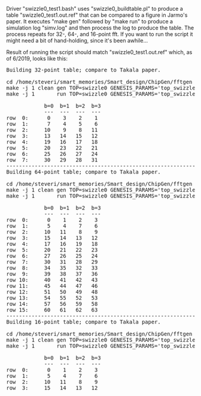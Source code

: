 Driver "swizzle0_test1.bash" uses "swizzle0_buildtable.pl" to
produce a table "swizzle0_test1.out.ref" that can be compared to a
figure in Jarmo's paper. It executes "make gen" followed by "make
  run" to produce a simulation log "simv.log" and then process the log
to produce the table. The process repeats for 32-, 64-, and 16-point
fft. If you want to run the script it might need a bit of
hand-holding, since it's been awhile...

Result of running the script should match "swizzle0_test1.out.ref"
which, as of 6/2019, looks like this:

<pre>
Building 32-point table; compare to Takala paper.

cd /home/steveri/smart_memories/Smart_design/ChipGen/fftgen
make -j 1 clean gen TOP=swizzle0 GENESIS_PARAMS='top_swizzle0.n_fft_points=32'
make -j 1       run TOP=swizzle0 GENESIS_PARAMS='top_swizzle0.n_fft_points=32'

            b=0  b=1  b=2  b=3
            ---  ---  ---  ---
row  0:      0    3    2    1
row  1:      7    4    5    6
row  2:     10    9    8   11
row  3:     13   14   15   12
row  4:     19   16   17   18
row  5:     20   23   22   21
row  6:     25   26   27   24
row  7:     30   29   28   31
------------------------------------------------------------------------------
Building 64-point table; compare to Takala paper.

cd /home/steveri/smart_memories/Smart_design/ChipGen/fftgen
make -j 1 clean gen TOP=swizzle0 GENESIS_PARAMS='top_swizzle0.n_fft_points=64'
make -j 1       run TOP=swizzle0 GENESIS_PARAMS='top_swizzle0.n_fft_points=64'

            b=0  b=1  b=2  b=3
            ---  ---  ---  ---
row  0:      0    1    2    3
row  1:      5    4    7    6
row  2:     10   11    8    9
row  3:     15   14   13   12
row  4:     17   16   19   18
row  5:     20   21   22   23
row  6:     27   26   25   24
row  7:     30   31   28   29
row  8:     34   35   32   33
row  9:     39   38   37   36
row 10:     40   41   42   43
row 11:     45   44   47   46
row 12:     51   50   49   48
row 13:     54   55   52   53
row 14:     57   56   59   58
row 15:     60   61   62   63
------------------------------------------------------------------------------
Building 16-point table; compare to Takala paper.

cd /home/steveri/smart_memories/Smart_design/ChipGen/fftgen
make -j 1 clean gen TOP=swizzle0 GENESIS_PARAMS='top_swizzle0.n_fft_points=16'
make -j 1       run TOP=swizzle0 GENESIS_PARAMS='top_swizzle0.n_fft_points=16'

            b=0  b=1  b=2  b=3
            ---  ---  ---  ---
row  0:      0    1    2    3
row  1:      5    4    7    6
row  2:     10   11    8    9
row  3:     15   14   13   12
</pre>
